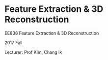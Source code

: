 # Feature Extraction & 3D Reconstruction
EE838 Feature Extraction & 3D Reconstruction

2017 Fall 

Lecturer: Prof Kim, Chang Ik
